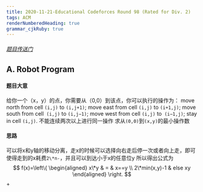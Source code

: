 ```yaml
---
title: 2020-11-21-Educational Codeforces Round 98 (Rated for Div. 2)
tags: ACM
renderNumberedHeading: true
grammar_cjkRuby: true
---
```


###### [题目传送门](https://codeforces.com/contest/1452)
## A. Robot Program
#### 题目大意
给你一个（x，y）的点，你需要从（0,0）到该点，你可以执行的操作为：
move north from cell `(i,j)` to `(i,j+1)`;
move east from cell `(i,j)` to `(i+1,j)`;
move south from cell` (i,j)` to `(i,j−1)`;
move west from cell `(i,j)` to` (i−1,j)`;
stay in cell `(i,j)`.
不能连续两次以上进行同一操作
求从`(0,0)`到`(x,y)`的最小操作数
#### 思路
可以将x和y轴的移动分离，走x的时候可以选择向右走后停一次或者向上走，即可使得走到的x耗费`2\*n-`，并且可以到达小于x的任意位y
所以得出公式为
$$ f(x)=\left\{
\begin{aligned}
x\*y & = & x==y \\
2\*min(x,y)-1 & else xy
\end{aligned}
\right.
$$+
